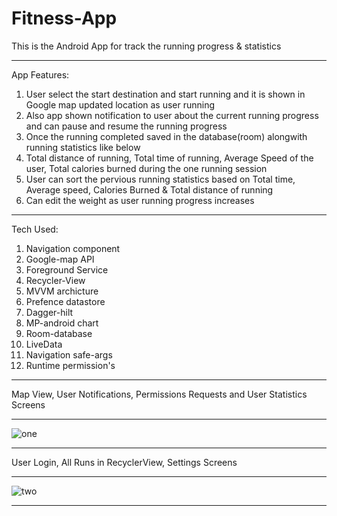 # Fitness-App
This is the Android App for track the running progress & statistics
______________________________________________________________________________________________________________________________________________________________________________

App Features:

1) User select the start destination and start running and it is shown in Google map updated location as user running
2) Also app shown notification to user about the current running progress and can pause and resume the running progress
3) Once the running completed saved in the database(room) alongwith running statistics like below
4) Total distance of running, Total time of running, Average Speed of the user, Total calories burned during the one running session
5) User can sort the pervious running statistics based on Total time, Average speed, Calories Burned & Total distance of running
6) Can edit the weight as user running progress increases

______________________________________________________________________________________________________________________________________________________________________________

Tech Used:
1) Navigation component 
2) Google-map API
3) Foreground Service
4) Recycler-View
5) MVVM archicture
6) Prefence datastore
7) Dagger-hilt
8) MP-android chart
9) Room-database
10) LiveData
11) Navigation safe-args
12) Runtime permission's


______________________________________________________________________________________________________________________________________________________________________________

Map View, User Notifications, Permissions Requests and User Statistics Screens
______________________________________________________________________________________________________________________________________________________________________________

![one](https://user-images.githubusercontent.com/90719979/153741453-169bfb4c-309a-4615-9a68-6edd0a2bac6b.jpg)

______________________________________________________________________________________________________________________________________________________________________________

User Login, All Runs in RecyclerView, Settings Screens
______________________________________________________________________________________________________________________________________________________________________________

![two](https://user-images.githubusercontent.com/90719979/153741467-d5a09b9d-9859-43bc-8f7c-4765907f207c.jpg)

______________________________________________________________________________________________________________________________________________________________________________
